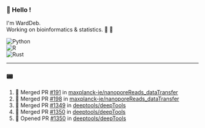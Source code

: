 ### :robot: Hello !

I'm WardDeb.  
Working on bioinformatics & statistics. 🧬 🧪  

![Python](https://img.shields.io/badge/python-3670A0?style=for-the-badge&logo=python&logoColor=ffdd54)  
![R](https://img.shields.io/badge/r-%23276DC3.svg?style=for-the-badge&logo=r&logoColor=white)  
![Rust](https://img.shields.io/badge/rust-%23000000.svg?style=for-the-badge&logo=rust&logoColor=white)  

---

### :pager:

<!--START_SECTION:activity-->
1. 🎉 Merged PR [#191](https://github.com/maxplanck-ie/nanoporeReads_dataTransfer/pull/191) in [maxplanck-ie/nanoporeReads_dataTransfer](https://github.com/maxplanck-ie/nanoporeReads_dataTransfer)
2. 🎉 Merged PR [#198](https://github.com/maxplanck-ie/nanoporeReads_dataTransfer/pull/198) in [maxplanck-ie/nanoporeReads_dataTransfer](https://github.com/maxplanck-ie/nanoporeReads_dataTransfer)
3. 🎉 Merged PR [#1349](https://github.com/deeptools/deepTools/pull/1349) in [deeptools/deepTools](https://github.com/deeptools/deepTools)
4. 🎉 Merged PR [#1350](https://github.com/deeptools/deepTools/pull/1350) in [deeptools/deepTools](https://github.com/deeptools/deepTools)
5. 💪 Opened PR [#1350](https://github.com/deeptools/deepTools/pull/1350) in [deeptools/deepTools](https://github.com/deeptools/deepTools)
<!--END_SECTION:activity-->

